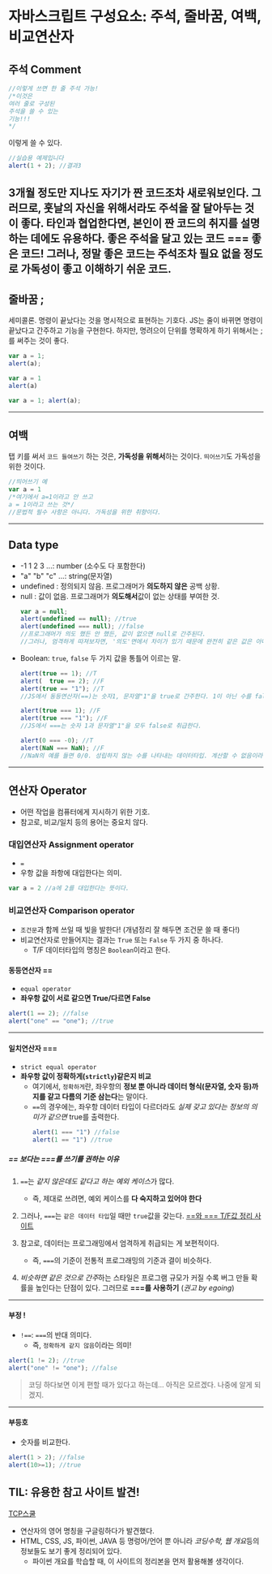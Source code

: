 # 자바스크립트 구성요소: 주석, 줄바꿈, 여백, 비교연산자

## 주석 Comment
```javascript
//이렇게 쓰면 한 줄 주석 가능!
/*이것은
여러 줄로 구성된
주석을 쓸 수 있는
기능!!!
*/
```
이렇게 쓸 수 있다.
```javascript
//실습용 예제입니다
alert(1 + 2); //결과3
```
3개월 정도만 지나도 **자기가 짠 코드조차 새로워보인다**.
그러므로, 훗날의 자신을 위해서라도 주석을 잘 달아두는 것이 좋다.
타인과 협업한다면, 본인이 짠 코드의 취지를 설명하는 데에도 유용하다.
좋은 주석을 달고 있는 코드 ===  좋은 코드! 그러나, 정말 좋은 코드는 주석조차 필요 없을 정도로 가독성이 좋고 이해하기 쉬운 코드.
----

## 줄바꿈 ;

세미콜론. 명령이 끝났다는 것을 명시적으로 표현하는 기호다.
JS는 줄이 바뀌면 명령이 끝났다고 간주하고 기능을 구현한다. 하지만, 명려으이 단위를 명확하게 하기 위해서는 ;를 써주는 것이 좋다.
```javascript
var a = 1;
alert(a);

var a = 1
alert(a)

var a = 1; alert(a);
```
----

## 여백

탭 키를 써서 `코드 들여쓰기` 하는 것은, **가독성을 위해서**하는 것이다.
`띄어쓰기`도 가독성을 위한 것이다.
```javascript
//띄어쓰기 예
var a = 1
/*여기에서 a=1이라고 안 쓰고
a = 1이라고 쓰는 것*/
//문법적 필수 사항은 아니다. 가독성을 위한 취향이다.
```
----

## Data type

* -1 1 2 3 ...: number (소수도 다 포함한다)
* "a" "b" "c" ...: string(문자열)
* undefined : 정의되지 않음. 프로그래머가 **의도하지 않은** 공백 상황.
* null : 값이 없음. 프로그래머가 **의도해서**값이 없는 상태를 부여한 것.
    ```javascript
    var a = null;
    alert(undefined == null); //true
    alert(undefined === null); //false
    //프로그래머가 의도 했든 안 했든, 값이 없으면 null로 간주된다.
    //그러나, 엄격하게 따져보자면, '의도'면에서 차이가 있기 때문에 완전히 같은 값은 아니다 (=== 비교값이 false이다)
    ```
* Boolean: `true`, `false` 두 가지 값을 통틀어 이르는 말.
    ```javascript
    alert(true == 1); //T
    alert(  true == 2); //F
    alert(true == "1"); //T
    //JS에서 동등연산자(==)는 숫자1, 문자열"1"을 true로 간주한다. 1이 아닌 수를 false로 간주한다.

    alert(true === 1); //F
    alert(true === "1"); //F
    //JS에서 ===는 숫자 1과 문자열"1"을 모두 false로 취급한다.

    alert(0 === -0); //T
    alert(NaN === NaN); //F
    //NaN의 예를 들면 0/0. 성립하지 않는 수를 나타내는 데이터타입. 계산할 수 없음이라는 의미.
    ```
----

## 연산자 Operator

* 어떤 작업을 컴퓨터에게 지시하기 위한 기호.
* 참고로, 비교/일치 등의 용어는 중요치 않다.

### 대입연산자 Assignment operator

* `=`
* 우항 값을 좌항에 대입한다는 의미.
```javascript
var a = 2 //a에 2를 대입한다는 뜻이다.
```

### 비교연산자 Comparison operator
* `조건문`과 함께 쓰일 때 빛을 발한다! (개념정리 잘 해두면 조건문 쓸 때 좋다!)
* 비교연산자로 만들어지는 결과는 `True` 또는 `False` 두 가지 중 하나다.
    * T/F 데이터타입의 명칭은 `Boolean`이라고 한다.

#### 동등연산자 ==

* `equal operator`
* **좌우항 값이 서로 같으면 True/다르면 False**
```javascript
alert(1 == 2); //false
alert("one" == "one"); //true
```
----
#### 일치연산자 ===

* `strict equal operator`
* **좌우항 값이 정확하게(`strictly`)같은지 비교**
    * 여기에서, `정확하게`란, 좌우항의 **정보 뿐 아니라 데이터 형식(문자열, 숫자 등)까지를 같고 다름의 기준 삼는다**는 말이다.
    * `==`의 경우에는, 좌우항 데이터 타입이 다르더라도 *실제 갖고 있다는 정보의 의미가 같으면* true를 출력한다.
        ```javascript
        alert(1 === "1") //false
        alert(1 == "1") //true
        ```

##### == 보다는 ===를 쓰기를 권하는 이유

1. `==`는 *같지 않은데도 같다고 하는 예외 케이스*가 많다.
    * 즉, 제대로 쓰려면, 예외 케이스를 **다 숙지하고 있어야 한다**
2. 그러나, `===`는 `같은 데이터 타입`일 때만 `true`값을 갖는다.
    [==와 === T/F값 정리 사이트](https://dorey.github.io/JavaScript-Equality-Table/)

3. 참고로, 데이터는 프로그래밍에서 엄격하게 취급되는 게 보편적이다. 
    * 즉, `===`의 기준이 전통적 프로그래밍의 기준과 결이 비슷하다.
4. *비슷하면 같은 것으로 간주*하는 스타일은 프로그램 규모가 커질 수록 버그 만들 확률을 높인다는 단점이 있다. 그러므로 **===를 사용하기** (*권고 by egoing*)
----
#### 부정 !

* `!==`: `===`의 반대 의미다.
    * 즉, `정확하게 같지 않음`이라는 의미!
```javascript
alert(1 != 2); //true
alert("one" != "one"); //false
```
> 코딩 하다보면 이게 편할 때가 있다고 하는데... 아직은 모르겠다. 나중에 알게 되겠지.
----
#### 부등호
* 숫자를 비교한다.
```javascript
alert(1 > 2); //false
alert(10>=1); //true
```

## TIL: 유용한 참고 사이트 발견!
[TCP스쿨](http://tcpschool.com/)
* 연산자의 영어 명칭을 구글링하다가 발견했다.
* HTML, CSS, JS, 파이썬, JAVA 등 명렁어/언어 뿐 아니라 *코딩수학, 웹 개요*등의 정보들도 보기 좋게 정리되어 있다.
    * 파이썬 개요를 학습할 때, 이 사이트의 정리본을 먼저 활용해볼 생각이다.